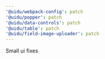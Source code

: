 ```yaml
---
'@uidu/webpack-config': patch
'@uidu/popper': patch
'@uidu/data-controls': patch
'@uidu/table': patch
'@uidu/field-image-uploader': patch
---
```


Small ui fixes
